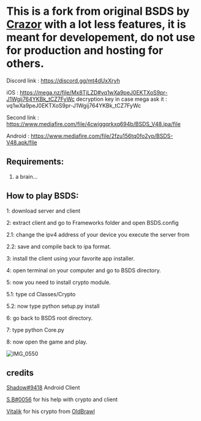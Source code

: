 # This is a fork from original BSDS by [Crazor](https://github.com/CrazorTheCat)  with a lot less features, it is meant for developement, do not use for production and hosting for others.

Discord link : https://discord.gg/mt4dUxXryh

iOS : https://mega.nz/file/Mx8TjLZD#vq1wXa9peJ0EKTXoS9pr-J1Wgij764YKBk_tCZ7FyWc    decryption key in case mega ask it : vq1wXa9peJ0EKTXoS9pr-J1Wgij764YKBk_tCZ7FyWc

Second link : https://www.mediafire.com/file/4cwiggqrkxq694b/BSDS_V48.ipa/file

Android : https://www.mediafire.com/file/2fzu156tq0fo2yp/BSDS-V48.apk/file


## Requirements: ##
1. a brain...

## How to play BSDS: ##
1: download server and client

2: extract client and go to Frameworks folder and open BSDS.config

2.1: change the ipv4 address of your device you execute the server from

2.2: save and compile back to ipa format.

3: install the client using your favorite app installer.

4: open terminal on your computer and go to BSDS directory.

5: now you need to install crypto module.

5.1: type cd Classes/Crypto

5.2: now type python setup.py install

6: go back to BSDS root directory.

7: type python Core.py

8: now open the game and play.

![IMG_0550](https://user-images.githubusercontent.com/72312877/227719466-2b6f2f48-6dfe-4059-aec7-507583287412.PNG)

## credits ##
[Shadow#9418](https://github.com/ShadowwDev) Android Client

[S.B#0056](https://github.com/HaccerCat) for his help with crypto and client

[Vitalik](https://github.com/VitalikObject) for his crypto from [OldBrawl](https://github.com/VitalikObject/OldBrawl)
